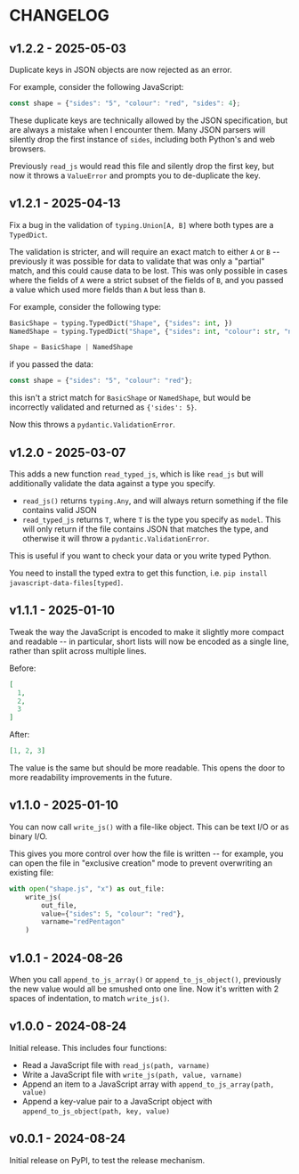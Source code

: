 # CHANGELOG

## v1.2.2 - 2025-05-03

Duplicate keys in JSON objects are now rejected as an error.

For example, consider the following JavaScript:

```javascript
const shape = {"sides": "5", "colour": "red", "sides": 4};
```

These duplicate keys are technically allowed by the JSON specification, but are always a mistake when I encounter them.
Many JSON parsers will silently drop the first instance of `sides`, including both Python's and web browsers.

Previously `read_js` would read this file and silently drop the first key, but now it throws a `ValueError` and prompts you to de-duplicate the key.

## v1.2.1 - 2025-04-13

Fix a bug in the validation of `typing.Union[A, B]` where both types are a `TypedDict`.

The validation is stricter, and will require an exact match to either `A` or `B` -- previously it was possible for data to validate that was only a "partial" match, and this could cause data to be lost.
This was only possible in cases where the fields of `A` were a strict subset of the fields of `B`, and you passed a value which used more fields than `A` but less than `B`.

For example, consider the following type:

```python
BasicShape = typing.TypedDict("Shape", {"sides": int, })
NamedShape = typing.TypedDict("Shape", {"sides": int, "colour": str, "name": str })

Shape = BasicShape | NamedShape
```

if you passed the data:

```javascript
const shape = {"sides": "5", "colour": "red"};
```

this isn't a strict match for `BasicShape` or `NamedShape`, but would be incorrectly validated and returned as `{'sides': 5}`.

Now this throws a `pydantic.ValidationError`.

## v1.2.0 - 2025-03-07

This adds a new function `read_typed_js`, which is like `read_js` but will additionally validate the data against a type you specify.

*   `read_js()` returns `typing.Any`, and will always return something if the file contains valid JSON
*   `read_typed_js` returns `T`, where `T` is the type you specify as `model`.
    This will only return if the file contains JSON that matches the type, and otherwise it will throw a `pydantic.ValidationError`.

This is useful if you want to check your data or you write typed Python.

You need to install the typed extra to get this function, i.e. `pip install javascript-data-files[typed]`.

## v1.1.1 - 2025-01-10

Tweak the way the JavaScript is encoded to make it slightly more compact and readable -- in particular, short lists will now be encoded as a single line, rather than split across multiple lines.

Before:

```json
[
  1,
  2,
  3
]
```

After:

```json
[1, 2, 3]
```

The value is the same but should be more readable.
This opens the door to more readability improvements in the future.

## v1.1.0 - 2025-01-10

You can now call `write_js()` with a file-like object.
This can be text I/O or as binary I/O.

This gives you more control over how the file is written -- for example, you can open the file in "exclusive creation" mode to prevent overwriting an existing file:

```python
with open("shape.js", "x") as out_file:
    write_js(
        out_file,
        value={"sides": 5, "colour": "red"},
        varname="redPentagon"
    )
```

## v1.0.1 - 2024-08-26

When you call `append_to_js_array()` or `append_to_js_object()`, previously the new value would all be smushed onto one line.
Now it's written with 2 spaces of indentation, to match `write_js()`.

## v1.0.0 - 2024-08-24

Initial release.  This includes four functions:

*   Read a JavaScript file with `read_js(path, varname)`
*   Write a JavaScript file with `write_js(path, value, varname)`
*   Append an item to a JavaScript array with `append_to_js_array(path, value)`
*   Append a key-value pair to a JavaScript object with `append_to_js_object(path, key, value)`

## v0.0.1 - 2024-08-24

Initial release on PyPI, to test the release mechanism.
